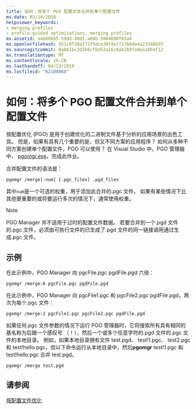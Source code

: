 ```yaml
---
title: 如何：将多个 PGO 配置文件合并到单个配置文件
ms.date: 03/14/2018
helpviewer_keywords:
- merging profiles
- profile-guided optimizations, merging profiles
ms.assetid: aab686b5-59dd-40d1-a04b-5064690f65a6
ms.openlocfilehash: 451c0f30a271f5dce3974e172766da4a23340b93
ms.sourcegitcommit: 0ab61bc3d2b6cfbd52a16c6ab2b97a8ea1864f12
ms.translationtype: MT
ms.contentlocale: zh-CN
ms.lasthandoff: 04/23/2019
ms.locfileid: "62188868"
---
```

# <a name="how-to-merge-multiple-pgo-profiles-into-a-single-profile"></a>如何：将多个 PGO 配置文件合并到单个配置文件

按配置优化 (PGO) 是用于创建优化的二进制文件基于分析的应用场景的出色工具。 但是，如果有具有几个重要的是，但又不同方案的应用程序？ 如何从多种不同方案创建单个配置文件，PGO 可以使用？ 在 Visual Studio 中，PGO 管理器中， [pgomgr.exe](pgomgr.md)，完成此作业。

合并配置文件的语法是：

`pgomgr /merge[:num] [.pgc_files] .pgd_files`

其中`num`是一个可选的权重，用于添加此合并的.pgc 文件。 如果有某些情况下比其他更重要的或将要运行多次的情况下，通常使用权重。

> [!NOTE]
> PGO Manager 并不适用于过时的配置文件数据。 若要合并到一个.pgd 文件的.pgc 文件，必须由可执行文件的已生成了.pgd 文件的同一链接调用通过生成.pgc 文件。

## <a name="examples"></a>示例

在此示例中，PGO Manager 向 pgcFile.pgc pgdFile.pgd 六倍：

`pgomgr /merge:6 pgcFile.pgc pgdFile.pgd`

在此示例中，PGO Manager 向 pgcFile1.pgc 和 pgcFile2.pgc pgdFile.pgd，两次为每个.pgc 文件：

`pgomgr /merge:2 pgcFile1.pgc pgcFile2.pgc pgdFile.pgd`

如果任何.pgc 文件参数的情况下运行 PGO 管理器时，它将搜索所有具有相同的基名称为后跟一个感叹号 （！），然后一个或多个任意字符的.pgd 文件的.pgc 文件的本地目录。 例如，如果本地目录拥有文件 test.pgd、 test!1.pgc、 test2.pgc 和 test!hello.pgc，但以下命令运行从本地目录中，然后**pgomgr** test!1.pgc 和 test!hello.pgc 合并 test.pgd。

`pgomgr /merge test.pgd`

## <a name="see-also"></a>请参阅

[按配置文件优化](profile-guided-optimizations.md)
